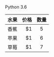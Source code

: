 Python 3.6

| 水果   | 价格    |  数量  |
| -- | --:   | :----: |
| 香蕉    | $1      |   5    |
| 苹果     | $1      |   6    |
| 草莓    | $1      |   7    |

